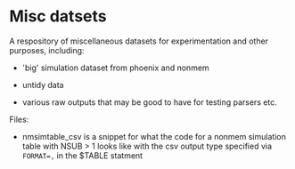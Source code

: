 Misc datsets
===========

A respository of miscellaneous datasets for experimentation and other purposes,
including:

* 'big' simulation dataset from phoenix and nonmem

* untidy data

* various raw outputs that may be good to have for testing parsers etc.


Files:

* nmsimtable_csv is a snippet for what the code for a nonmem simulation table with NSUB > 1 looks like with the csv output type specified via `FORMAT=,` in the $TABLE statment
